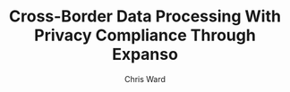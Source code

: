 ---
title: 'Cross-Border Data Processing With Privacy Compliance Through Expanso'
publishDate: 2025-05-22T00:00:00.000Z
author: Chris Ward
publication_url: 'https://blog.bacalhau.org/p/cross-border-data-processing-with'
categories:
  - writing
tags:
  - Cloud
  - Privacy
  - Data
image: "/src/assets/images/articles/5e5fdabb-a2f1-4098-9234-f6d089ec2a6f_2048x1463.png"
summary: >-
  Many organizations work with clients and infrastructure around the world and face significant challenges ensuring they follow privacy regulations as their application data flows across borders.
  
  This post looks at how you can use Bacalhau to handle distributed cross-border processing and anonymize data with Microsoft Presidio to help meet some of these requirements.
---